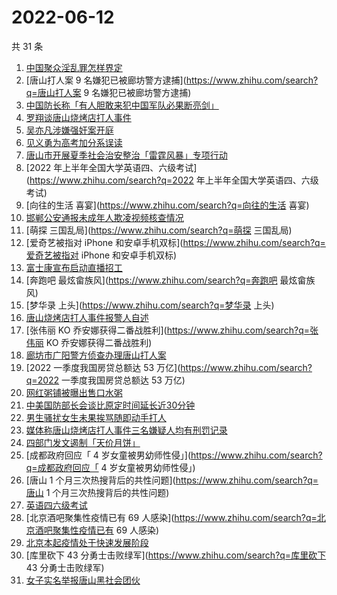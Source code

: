 # 2022-06-12

共 31 条

<!-- BEGIN ZHIHUSEARCH -->
<!-- 最后更新时间 Sun Jun 12 2022 20:20:15 GMT+0800 (China Standard Time) -->
1. [中国聚众淫乱罪怎样界定](https://www.zhihu.com/search?q=中国聚众淫乱罪怎样界定)
1. [唐山打人案 9 名嫌犯已被廊坊警方逮捕](https://www.zhihu.com/search?q=唐山打人案 9 名嫌犯已被廊坊警方逮捕)
1. [中国防长称「有人胆敢来犯中国军队必果断亮剑」](https://www.zhihu.com/search?q=中国防长称「有人胆敢来犯中国军队必果断亮剑」)
1. [罗翔谈唐山烧烤店打人事件](https://www.zhihu.com/search?q=罗翔谈唐山烧烤店打人事件)
1. [吴亦凡涉嫌强奸案开庭](https://www.zhihu.com/search?q=吴亦凡涉嫌强奸案开庭)
1. [见义勇为高考加分系误读](https://www.zhihu.com/search?q=见义勇为高考加分系误读)
1. [唐山市开展夏季社会治安整治「雷霆风暴」专项行动](https://www.zhihu.com/search?q=唐山市开展夏季社会治安整治「雷霆风暴」专项行动)
1. [2022 年上半年全国大学英语四、六级考试](https://www.zhihu.com/search?q=2022 年上半年全国大学英语四、六级考试)
1. [向往的生活 喜宴](https://www.zhihu.com/search?q=向往的生活 喜宴)
1. [邯郸公安通报未成年人欺凌视频核查情况](https://www.zhihu.com/search?q=邯郸公安通报未成年人欺凌视频核查情况)
1. [萌探 三国乱局](https://www.zhihu.com/search?q=萌探 三国乱局)
1. [爱奇艺被指对 iPhone 和安卓手机双标](https://www.zhihu.com/search?q=爱奇艺被指对 iPhone 和安卓手机双标)
1. [富士康宣布启动直播招工](https://www.zhihu.com/search?q=富士康宣布启动直播招工)
1. [奔跑吧 最炫畲族风](https://www.zhihu.com/search?q=奔跑吧 最炫畲族风)
1. [梦华录 上头](https://www.zhihu.com/search?q=梦华录 上头)
1. [唐山烧烤店打人事件报警人自述](https://www.zhihu.com/search?q=唐山烧烤店打人事件报警人自述)
1. [张伟丽 KO 乔安娜获得二番战胜利](https://www.zhihu.com/search?q=张伟丽 KO 乔安娜获得二番战胜利)
1. [廊坊市广阳警方侦查办理唐山打人案](https://www.zhihu.com/search?q=廊坊市广阳警方侦查办理唐山打人案)
1. [2022 一季度我国房贷总额达 53 万亿](https://www.zhihu.com/search?q=2022 一季度我国房贷总额达 53 万亿)
1. [网红粥铺被曝出售口水粥](https://www.zhihu.com/search?q=网红粥铺被曝出售口水粥)
1. [中美国防部长会谈比原定时间延长近30分钟](https://www.zhihu.com/search?q=中美国防部长会谈比原定时间延长近30分钟)
1. [男生骚扰女生未果挨骂随即动手打人](https://www.zhihu.com/search?q=男生骚扰女生未果挨骂随即动手打人)
1. [媒体称唐山烧烤店打人事件三名嫌疑人均有刑罚记录](https://www.zhihu.com/search?q=媒体称唐山烧烤店打人事件三名嫌疑人均有刑罚记录)
1. [四部门发文遏制「天价月饼」](https://www.zhihu.com/search?q=四部门发文遏制「天价月饼」)
1. [成都政府回应「 4 岁女童被男幼师性侵」](https://www.zhihu.com/search?q=成都政府回应「 4 岁女童被男幼师性侵」)
1. [唐山 1 个月三次热搜背后的共性问题](https://www.zhihu.com/search?q=唐山 1 个月三次热搜背后的共性问题)
1. [英语四六级考试](https://www.zhihu.com/search?q=英语四六级考试)
1. [北京酒吧聚集性疫情已有 69 人感染](https://www.zhihu.com/search?q=北京酒吧聚集性疫情已有 69 人感染)
1. [北京本起疫情处于快速发展阶段](https://www.zhihu.com/search?q=北京本起疫情处于快速发展阶段)
1. [库里砍下 43 分勇士击败绿军](https://www.zhihu.com/search?q=库里砍下 43 分勇士击败绿军)
1. [女子实名举报唐山黑社会团伙](https://www.zhihu.com/search?q=女子实名举报唐山黑社会团伙)
<!-- END ZHIHUSEARCH -->
